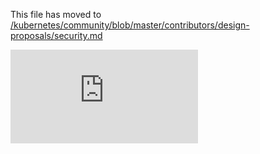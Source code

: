 This file has moved to [/kubernetes/community/blob/master/contributors/design-proposals/security.md](https://github.com/kubernetes/community/blob/master/contributors/design-proposals/security.md)


<!-- BEGIN MUNGE: GENERATED_ANALYTICS -->
[![Analytics](https://kubernetes-site.appspot.com/UA-36037335-10/GitHub/docs/design/security.md?pixel)]()
<!-- END MUNGE: GENERATED_ANALYTICS -->
